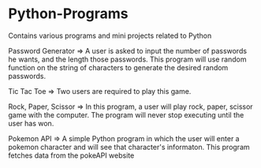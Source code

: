 # Python-Programs
Contains various programs and mini projects related to Python

Password Generator => A user is asked to input the number of passwords he wants, and the length those passwords. 
                      This program will use random function on the string of characters to generate the desired random passwords.
                      
Tic Tac Toe => Two users are required to play this game.   

Rock, Paper, Scissor => In this program, a user will play rock, paper, scissor game with the computer. The program will never stop executing until the user has won.

Pokemon API => A simple Python program in which the user will enter a pokemon character and will see that character's informaton. This program fetches data from the pokeAPI website 

